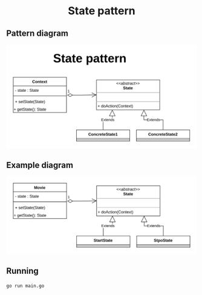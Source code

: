 <div align="center">
  <br>
  <h1>State pattern</h1>
</div>




## Pattern diagram 

![](patternDiagram.png)



## Example diagram 

![](exampleDiagram.png)



## Running

```
go run main.go
```


